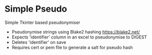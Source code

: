 # Simple Pseudo
Simple Tkinter based pseudonymiser

* Pseudonymise strings using Blake2 hashing https://blake2.net/
* Expects 'identifier' column in an excel to pseudonymise to DIGEST
* Deletes 'identifier' on save
* Requires cert or pem file to generate a salt for pseudo hash

